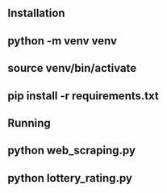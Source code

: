 Installation
-------------------------------
python -m venv venv
-------------------------------
source venv/bin/activate
-------------------------------
pip install -r requirements.txt
-------------------------------


Running
-------------------------------
python web_scraping.py
-------------------------------
python lottery_rating.py
-------------------------------
